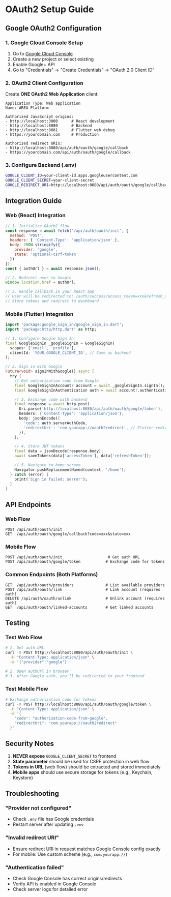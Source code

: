 # OAuth2 Setup Guide

## Google OAuth2 Configuration

### 1. Google Cloud Console Setup

1. Go to [Google Cloud Console](https://console.cloud.google.com/)
2. Create a new project or select existing
3. Enable Google+ API
4. Go to "Credentials" → "Create Credentials" → "OAuth 2.0 Client ID"

### 2. OAuth2 Client Configuration

Create **ONE OAuth2 Web Application** client:

```
Application Type: Web application
Name: AREA Platform

Authorized JavaScript origins:
- http://localhost:3000      # React development
- http://localhost:8080      # Backend
- http://localhost:8081      # Flutter web debug
- https://yourdomain.com     # Production

Authorized redirect URIs:
- http://localhost:8080/api/auth/oauth/google/callback
- https://yourdomain.com/api/auth/oauth/google/callback
```

### 3. Configure Backend (.env)

```bash
GOOGLE_CLIENT_ID=your-client-id.apps.googleusercontent.com
GOOGLE_CLIENT_SECRET=your-client-secret
GOOGLE_REDIRECT_URI=http://localhost:8080/api/auth/oauth/google/callback
```

## Integration Guide

### Web (React) Integration

```javascript
// 1. Initialize OAuth2 flow
const response = await fetch('/api/auth/oauth/init', {
  method: 'POST',
  headers: { 'Content-Type': 'application/json' },
  body: JSON.stringify({
    provider: 'google',
    state: 'optional-csrf-token'
  })
});
const { authUrl } = await response.json();

// 2. Redirect user to Google
window.location.href = authUrl;

// 3. Handle callback in your React app
// User will be redirected to: /auth/success?access_token=xxx&refresh_token=xxx
// Store tokens and redirect to dashboard
```

### Mobile (Flutter) Integration

```dart
import 'package:google_sign_in/google_sign_in.dart';
import 'package:http/http.dart' as http;

// 1. Configure Google Sign In
final GoogleSignIn _googleSignIn = GoogleSignIn(
  scopes: ['email', 'profile'],
  clientId: 'YOUR_GOOGLE_CLIENT_ID', // Same as backend
);

// 2. Sign in with Google
Future<void> signInWithGoogle() async {
  try {
    // Get authorization code from Google
    final GoogleSignInAccount? account = await _googleSignIn.signIn();
    final GoogleSignInAuthentication auth = await account!.authentication;

    // 3. Exchange code with backend
    final response = await http.post(
      Uri.parse('http://localhost:8080/api/auth/oauth/google/token'),
      headers: {'Content-Type': 'application/json'},
      body: jsonEncode({
        'code': auth.serverAuthCode,
        'redirectUri': 'com.yourapp://oauth2redirect', // Flutter redirect URI
      }),
    );

    // 4. Store JWT tokens
    final data = jsonDecode(response.body);
    await saveTokens(data['accessToken'], data['refreshToken']);

    // 5. Navigate to home screen
    Navigator.pushReplacementNamed(context, '/home');
  } catch (error) {
    print('Sign in failed: $error');
  }
}
```

## API Endpoints

### Web Flow
```
POST /api/auth/oauth/init
GET  /api/auth/oauth/google/callback?code=xxx&state=xxx
```

### Mobile Flow
```
POST /api/auth/oauth/init                    # Get auth URL
POST /api/auth/oauth/google/token           # Exchange code for tokens
```

### Common Endpoints (Both Platforms)
```
GET  /api/auth/oauth/providers              # List available providers
POST /api/auth/oauth/link                   # Link account (requires auth)
DELETE /api/auth/oauth/unlink               # Unlink account (requires auth)
GET  /api/auth/oauth/linked-accounts        # Get linked accounts
```

## Testing

### Test Web Flow
```bash
# 1. Get auth URL
curl -X POST http://localhost:8080/api/auth/oauth/init \
  -H "Content-Type: application/json" \
  -d '{"provider":"google"}'

# 2. Open authUrl in browser
# 3. After Google auth, you'll be redirected to your frontend
```

### Test Mobile Flow
```bash
# Exchange authorization code for tokens
curl -X POST http://localhost:8080/api/auth/oauth/google/token \
  -H "Content-Type: application/json" \
  -d '{
    "code": "authorization-code-from-google",
    "redirectUri": "com.yourapp://oauth2redirect"
  }'
```

## Security Notes

1. **NEVER expose** `GOOGLE_CLIENT_SECRET` to frontend
2. **State parameter** should be used for CSRF protection in web flow
3. **Tokens in URL** (web flow) should be extracted and stored immediately
4. **Mobile apps** should use secure storage for tokens (e.g., Keychain, Keystore)

## Troubleshooting

### "Provider not configured"
- Check `.env` file has Google credentials
- Restart server after updating `.env`

### "Invalid redirect URI"
- Ensure redirect URI in request matches Google Console config exactly
- For mobile: Use custom scheme (e.g., `com.yourapp://`)

### "Authentication failed"
- Check Google Console has correct origins/redirects
- Verify API is enabled in Google Console
- Check server logs for detailed error